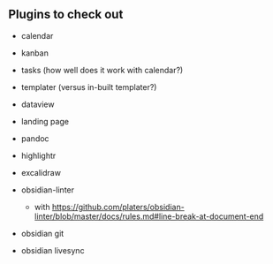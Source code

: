 ## Plugins to check out

* calendar
* kanban
* tasks (how well does it work with calendar?)
* templater (versus in-built templater?)

* dataview
* landing page
* pandoc
* highlightr
* excalidraw
* obsidian-linter
    * with https://github.com/platers/obsidian-linter/blob/master/docs/rules.md#line-break-at-document-end

* obsidian git
* obsidian livesync